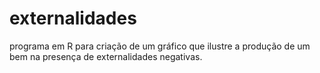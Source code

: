 # externalidades
programa em R para criação de um gráfico que ilustre a produção de um bem na presença de externalidades negativas.
